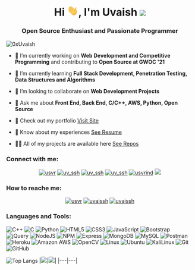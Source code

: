 
<h1 align="center">Hi <img src="https://raw.githubusercontent.com/ABSphreak/ABSphreak/master/gifs/Hi.gif" width="30px">, I'm Uvaish <img src="https://emojis.slackmojis.com/emojis/images/1531849430/4246/blob-sunglasses.gif?1531849430" width="30px"></h1>
<h3 align="center">Open Source Enthusiast and Passionate Programmer</h3>

<p align="left"> <img src="https://komarev.com/ghpvc/?username=0xUvaish&label=Profile%20Visits&color=blueviolet&style=plastic" alt="0xUvaish" /> </p>

- 🔭 I’m currently working on **Web Development and Competitive Programming** and contributing to **Open Source at GWOC '21**

- 🌱 I’m currently learning **Full Stack Development, Penetration Testing, Data Structures and Algorithms**

- 👯 I’m looking to collaborate on **Web Development Projects**

- 💬 Ask me about **Front End, Back End, C/C++, AWS, Python, Open Source**

- 📙 Check out my portfolio [Visit Site](https://0xUvaish.github.io/)

- 📄 Know about my experiences [See Resume](https://drive.google.com/file/d/159XZUsLDuG_qUq6q5XzI8krxLZj9284a/view?usp=sharing)

- 👨‍💻 All of my projects are available here [See Repos](https://github.com/0xUvaish?tab=repositories)

<h3 align="left">Connect with me:</h3>

<p align="center">
  <a href="https://in.linkedin.com/in/usvr" target="blank"><img src="https://img.shields.io/badge/LinkedIn-0077B5?style=for-the-badge&logo=linkedin&logoColor=white" alt="usvr"/></a> 
   <a href="https://www.hackerrank.com/uv_ssh" target="blank"><img src="https://img.shields.io/badge/-Hackerrank-2EC866?style=for-the-badge&logo=HackerRank&logoColor=white" alt="uv_ssh"/></a>
<a href="https://leetcode.com/uv_ssh/" target="blank"><img src="https://img.shields.io/badge/-LeetCode-FFA116?style=for-the-badge&logo=LeetCode&logoColor=black" alt="uv_ssh"/></a>
  <a href="https://www.codechef.com/users/uv_ssh" target="blank"><img src="https://img.shields.io/badge/CodeChef-5B4638.svg?style=for-the-badge&logo=CodeChef&logoColor=white" alt="uv_ssh"/></a>
 <a href="https://auth.geeksforgeeks.org/user/usvrind" target="blank"><img src="https://camo.githubusercontent.com/92b0b84f04015458aac3ec79742b1350fe26a4e372af0b707085b1fd341d3bf5/68747470733a2f2f696d672e736869656c64732e696f2f62616467652f4765656b73666f724765656b732d3046394435382e7376673f7374796c653d666f722d7468652d6261646765266c6f676f3d4765656b73666f724765656b73266c6f676f436f6c6f723d7768697465" alt="usvrind"/></a>  
  <a href="https://twitter.com/0xUvaish" target="blank"><img src="https://img.shields.io/badge/Twitter-1DA1F2?style=for-the-badge&logo=twitter&logoColor=white" /></a> 
</p> 

<h3 align="left">How to reache me:</h3>
<p align="center">
  <a href="mailto:usvr.ind@gmail.com" target="blank"><img src="https://img.shields.io/badge/Gmail-D14836?style=for-the-badge&logo=gmail&logoColor=white" alt="usvr"/></a>   
  <a href="https://telegram.me/uvaissh" target="blank"><img src="https://img.shields.io/badge/Telegram-2CA5E0?style=for-the-badge&logo=telegram&logoColor=white" alt="uvaissh"/></a>
  <a href="https://discord.gg/Z4PPN4udYU" target="blank"><img src="https://img.shields.io/badge/Discord-7289DA?style=for-the-badge&logo=discord&logoColor=white" alt="uvaissh"/></a>
  
  </p> 

<h3 align="left">Languages and Tools:</h3>
<p align="left"> 

<!--   
![Flask](https://img.shields.io/badge/-Flask-black?style=flat-square&logo=flask)
![Django](https://img.shields.io/badge/-Django-black?style=flat-square&logo=django)
![React](https://img.shields.io/badge/-React-black?style=flat-square&logo=react)
![Flutter](https://img.shields.io/badge/-Flutter-black?style=flat-square&logo=Flutter&logoColor=blue)
![Vue.js](https://img.shields.io/badge/-Vue.js-black?style=flat-square&logo=vue.js)
![GitLab](https://img.shields.io/badge/-GitLab-FCA121?style=flat-square&logo=gitlab)
![Google Cloud](https://img.shields.io/badge/Google%20Cloud-black?style=flat-square&logo=google-cloud)
   -->
![C++](https://img.shields.io/badge/-C++-00599C?style=flat-square&logo=c)
![C](https://img.shields.io/badge/C-00599C?style=flat-square&logo=c&logoColor=white)
![Python](https://img.shields.io/badge/-Python-black?style=flat-square&logo=Python)
![HTML5](https://img.shields.io/badge/-HTML5-E34F26?style=flat-square&logo=html5&logoColor=white)
![CSS3](https://img.shields.io/badge/-CSS3-1572B6?style=flat-square&logo=css3)
![JavaScript](https://img.shields.io/badge/-JavaScript-black?style=flat-square&logo=javascript)
![Bootstrap](https://img.shields.io/badge/-Bootstrap-563D7C?style=flat-square&logo=bootstrap)
![jQuery](https://img.shields.io/badge/jQuery-0769AD?style=flat-square&logo=jquery&logoColor=white)
![NodeJS](https://img.shields.io/badge/Node.js-339933?style=flat-square&logo=nodedotjs&logoColor=white)
![NPM](https://img.shields.io/badge/npm-CB3837?style=flat-square&logo=npm&logoColor=white)
![Express](https://img.shields.io/badge/Express.js-000000?style=flat-square&logo=express&logoColor=white)
![MongoDB](https://img.shields.io/badge/-MongoDB-black?style=flat-square&logo=mongodb)
![MySQL](https://img.shields.io/badge/-MySQL-black?style=flat-square&logo=mysql)
![Postman](https://img.shields.io/badge/Postman-FF6C37?style=flat-square&logo=Postman&logoColor=white)
![Heroku](https://img.shields.io/badge/-Heroku-430098?style=flat-square&logo=heroku)
![Amazon AWS](https://img.shields.io/badge/Amazon%20AWS-232F3E?style=flat-square&logo=amazon-aws)
![OpenCV](https://img.shields.io/badge/OpenCV-27338e?style=flat-square&logo=OpenCV&logoColor=white)
![Linux](https://img.shields.io/badge/Linux-FCC624.svg?style=flat-square&logo=Linux%logoColor=black)
![Ubuntu](https://img.shields.io/badge/Ubuntu-E95420?style=flat-square&logo=ubuntu&logoColor=white)
![KaliLinux](https://img.shields.io/badge/Kali_Linux-557C94?style=flat-square&logo=kali-linux&logoColor=white)
![Git](https://img.shields.io/badge/-Git-black?style=flat-square&logo=git)
![GitHub](https://img.shields.io/badge/-GitHub-181717?style=flat-square&logo=github)
  
<!-- ![activity graph](https://activity-graph.herokuapp.com/graph?username=0xUvaish&bg_color=000000&color=ccffe9&line=00ff59&point=ff8585&area=true&hide_border=true) -->

![Top Langs](https://github-readme-stats.vercel.app/api/top-langs/?username=0xUvaish&hide=TeX&layout=compact&theme=midnight-purple&&hide_border=false&&count_private=true)
|<img src="https://github-readme-stats.vercel.app/api?username=0xUvaish&&show_icons=true&&hide_border=false&&theme=blue-green&&count_private=true"/>|<img src="https://github-readme-streak-stats.herokuapp.com/?user=0xUvaish&&theme=chartreuse-dark&&hide_border=false&&show_icons=true"/>|
|---|---|

